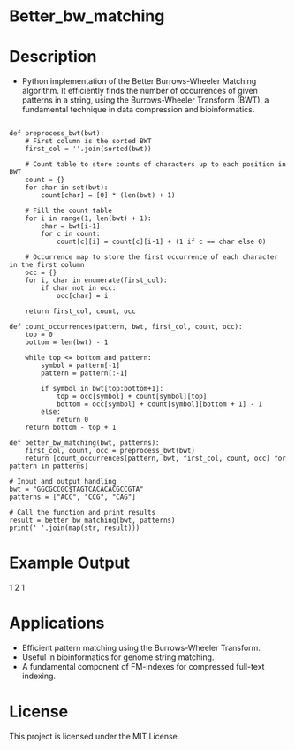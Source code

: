 # Better_bw_matching

# Description

* Python implementation of the Better Burrows-Wheeler Matching algorithm.
It efficiently finds the number of occurrences of given patterns in a string, using the Burrows-Wheeler Transform (BWT), a fundamental technique in data compression and bioinformatics.

```

def preprocess_bwt(bwt):
    # First column is the sorted BWT
    first_col = ''.join(sorted(bwt))

    # Count table to store counts of characters up to each position in BWT
    count = {}
    for char in set(bwt):
        count[char] = [0] * (len(bwt) + 1)

    # Fill the count table
    for i in range(1, len(bwt) + 1):
        char = bwt[i-1]
        for c in count:
            count[c][i] = count[c][i-1] + (1 if c == char else 0)

    # Occurrence map to store the first occurrence of each character in the first column
    occ = {}
    for i, char in enumerate(first_col):
        if char not in occ:
            occ[char] = i

    return first_col, count, occ

def count_occurrences(pattern, bwt, first_col, count, occ):
    top = 0
    bottom = len(bwt) - 1

    while top <= bottom and pattern:
        symbol = pattern[-1]
        pattern = pattern[:-1]

        if symbol in bwt[top:bottom+1]:
            top = occ[symbol] + count[symbol][top]
            bottom = occ[symbol] + count[symbol][bottom + 1] - 1
        else:
            return 0
    return bottom - top + 1

def better_bw_matching(bwt, patterns):
    first_col, count, occ = preprocess_bwt(bwt)
    return [count_occurrences(pattern, bwt, first_col, count, occ) for pattern in patterns]

# Input and output handling
bwt = "GGCGCCGC$TAGTCACACACGCCGTA"
patterns = ["ACC", "CCG", "CAG"]

# Call the function and print results
result = better_bw_matching(bwt, patterns)
print(' '.join(map(str, result)))

```

# Example Output

1 2 1

# Applications
* Efficient pattern matching using the Burrows-Wheeler Transform.
* Useful in bioinformatics for genome string matching.
* A fundamental component of FM-indexes for compressed full-text indexing.

# License
This project is licensed under the MIT License.

